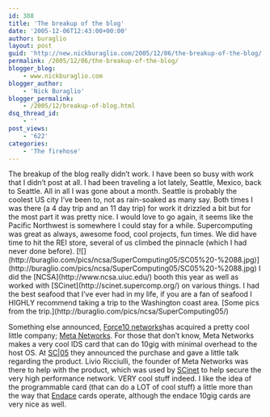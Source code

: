 ```yaml
---
id: 388
title: 'The breakup of the blog'
date: '2005-12-06T12:43:00+00:00'
author: buraglio
layout: post
guid: 'http://new.nickburaglio.com/2005/12/06/the-breakup-of-the-blog/'
permalink: /2005/12/06/the-breakup-of-the-blog/
blogger_blog:
    - www.nickburaglio.com
blogger_author:
    - 'Nick Buraglio'
blogger_permalink:
    - /2005/12/breakup-of-blog.html
dsq_thread_id:
    - ''
post_views:
    - '622'
categories:
    - 'The firehose'
---
```


<div></div>The breakup of the blog really didn’t work. I have been so busy with work that I didn’t post at all. I had been traveling a lot lately, Seattle, Mexico, back to Seattle. All in all I was gone about a month. Seattle is probably the coolest US city I’ve been to, not as rain-soaked as many say. Both times I was there (a 4 day trip and an 11 day trip) for work it drizzled a bit but for the most part it was pretty nice. I would love to go again, it seems like the Pacific Northwest is somewhere I could stay for a while. Supercomputing was great as always, awesome food, cool projects, fun times. We did have time to hit the REI store, several of us climbed the pinnacle (which I had never done before).  
[![](http://buraglio.com/pics/ncsa/SuperComputing05/SC05%20-%2088.jpg)](http://buraglio.com/pics/ncsa/SuperComputing05/SC05%20-%2088.jpg)  
I did the [NCSA](http://www.ncsa.uiuc.edu/) booth this year as well as worked with [SCinet](http://scinet.supercomp.org/) on various things. I had the best seafood that I’ve ever had in my life, if you are a fan of seafood I HIGHLY recommend taking a trip to the Washington coast area. [Some pics from the trip.](http://buraglio.com/pics/ncsa/SuperComputing05/)

Something else announced, [ Force10 networks](http://www.force10networks.com/)has acquired a pretty cool little company; [Meta Networks](http://www.metanetworks.org/). For those that don’t know, Meta Networks makes a very cool IDS card that can do 10gig with minimal overhead to the host OS. At [SC|05](http://www.sc05.org/) they announced the purchase and gave a little talk regarding the product. Livio Ricciulli, the founder of Meta Networks was there to help with the product, which was used by [SCinet](http://scinet.supercomp.org/) to help secure the very high performance network. VERY cool stuff indeed. I like the idea of the programmable card (that can do a LOT of cool stuff) a little more than the way that [Endace](http://www.endace.com/) cards operate, although the endace 10gig cards are very nice as well.

<div></div>